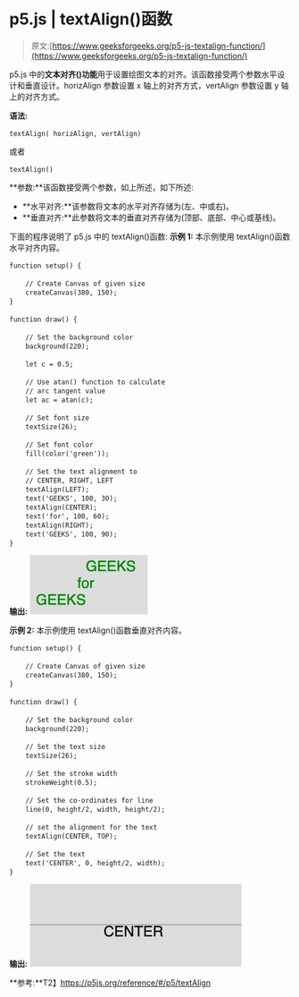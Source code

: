 # p5.js | textAlign()函数

> 原文:[https://www.geeksforgeeks.org/p5-js-textalign-function/](https://www.geeksforgeeks.org/p5-js-textalign-function/)

p5.js 中的**文本对齐()功能**用于设置绘图文本的对齐。该函数接受两个参数水平设计和垂直设计。horizAlign 参数设置 x 轴上的对齐方式，vertAlign 参数设置 y 轴上的对齐方式。

**语法:**

```
textAlign( horizAlign, vertAlign)
```

或者

```
textAlign()
```

**参数:**该函数接受两个参数，如上所述，如下所述:

*   **水平对齐:**该参数将文本的水平对齐存储为(左、中或右)。
*   **垂直对齐:**此参数将文本的垂直对齐存储为(顶部、底部、中心或基线)。

下面的程序说明了 p5.js 中的 textAlign()函数:
**示例 1:** 本示例使用 textAlign()函数水平对齐内容。

```
function setup() {

    // Create Canvas of given size
    createCanvas(380, 150);
}

function draw() {

    // Set the background color
    background(220);

    let c = 0.5;

    // Use atan() function to calculate
    // arc tangent value
    let ac = atan(c);

    // Set font size
    textSize(26);

    // Set font color
    fill(color('green'));

    // Set the text alignment to
    // CENTER, RIGHT, LEFT
    textAlign(LEFT);
    text('GEEKS', 100, 30);
    textAlign(CENTER);
    text('for', 100, 60);
    textAlign(RIGHT);
    text('GEEKS', 100, 90);
}
```

**输出:**
![](img/207f8786dfea17bb89b76ad41c51ab0e.png)

**示例 2:** 本示例使用 textAlign()函数垂直对齐内容。

```
function setup() {

    // Create Canvas of given size
    createCanvas(380, 150);
}

function draw() {

    // Set the background color
    background(220);

    // Set the text size
    textSize(26);

    // Set the stroke width
    strokeWeight(0.5);

    // Set the co-ordinates for line
    line(0, height/2, width, height/2);

    // set the alignment for the text
    textAlign(CENTER, TOP);

    // Set the text 
    text('CENTER', 0, height/2, width);
}
```

**输出:**
![](img/367239e8ebec21c6e0a431c5c108df57.png)

**参考:**T2】https://p5js.org/reference/#/p5/textAlign